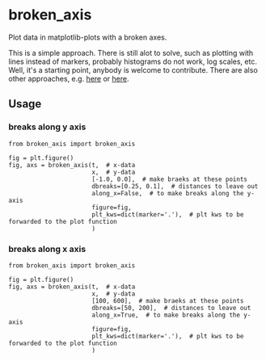 # broken_axis

Plot data in matplotlib-plots with a broken axes.

This is a simple approach. There is still alot to solve, such as plotting with lines instead of markers, probably histograms do not work, log scales, etc. Well, it's a starting point, anybody is welcome to contribute.  There are also other approaches, e.g. [here](https://github.com/matplotlib/matplotlib/issues/11682) or [here](https://github.com/bendichter/brokenaxes).

## Usage

### breaks along y axis

```
from broken_axis import broken_axis

fig = plt.figure()
fig, axs = broken_axis(t,  # x-data
                       x,  # y-data
                       [-1.0, 0.0],  # make braeks at these points
                       dbreaks=[0.25, 0.1],  # distances to leave out
                       along_x=False,  # to make breaks along the y-axis
                       figure=fig,
                       plt_kws=dict(marker='.'),  # plt kws to be forwarded to the plot function
                       )
```

### breaks along x axis
```
from broken_axis import broken_axis

fig = plt.figure()
fig, axs = broken_axis(t,  # x-data
                       x,  # y-data
                       [100, 600],  # make braeks at these points
                       dbreaks=[50, 200],  # distances to leave out
                       along_x=True,  # to make breaks along the y-axis
                       figure=fig,
                       plt_kws=dict(marker='.'),  # plt kws to be forwarded to the plot function
                       )
```
